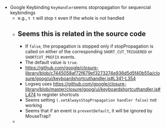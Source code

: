 - Google Keybinding `KeyHandler`seems stopropagation for sequencial keybindings
	- e.g., `t t` will stop `t` even if the whole is not handled
	- Seems this is related in the source code
		-
		- If `false`, the propagation is stopped only if stopPropagation is called on either of the corresponding `SHORT_CUT_TRIGGERED` or `SHORTCUT_PREFIX` events.
		- The default value is `true`.
		- https://github.com/google/closure-library/blob/c7445058af72f679ef3273274e936d5d5f40b55a/closure/goog/ui/keyboardshortcuthandler.js#L341-L354
		- Logseq uses https://github.com/google/closure-library/blob/master/closure/goog/ui/keyboardshortcuthandler.js#L474 to register shortcuts
		- Seems setting `(.setAlwaysStopPropagation handler false)` not working
		- Seems that if an event is `preventDefault`, it will be ignored by MouseTrap?
	-